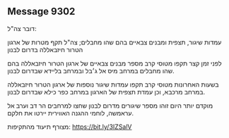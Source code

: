 ## Message 9302

דובר צה"ל:

עמדות שיגור, תצפית ומבנים צבאיים בהם שהו מחבלים; צה"ל תקף מטרות של ארגון הטרור חיזבאללה בדרום לבנון

לפני זמן קצר תקפו מטוסי קרב מספר מבנים צבאיים של ארגון הטרור חיזבאללה בהם שהו מחבלים במרחב מיס אל ג׳בל ובמרחב בליידא שבדרום לבנון.

בשעות האחרונות מטוסי קרב תקפו עמדות שיגור נוספות של ארגון הטרור חיזבאללה במרחב מרכבא, וכן עמדת תצפית של הארגון במרחב כפר כילא שבדרום לבנון.

מוקדם יותר היום זוהו מספר שיגורים מדרום לבנון שחצו למרחבים הר דב וערב אל עראמשה, לוחמי ההגנה האווירית יירטו את חלקם.

מצורף תיעוד מהתקיפות: https://bit.ly/3IZSalV

